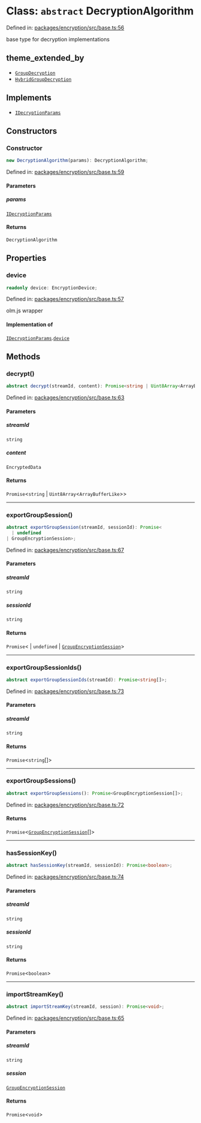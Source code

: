 # Class: `abstract` DecryptionAlgorithm

Defined in: [packages/encryption/src/base.ts:56](https://github.com/towns-protocol/towns/blob/0db1fd0ac7258e8db8cedfb6183e8eade8284fa1/packages/encryption/src/base.ts#L56)

base type for decryption implementations

## theme_extended_by

- [`GroupDecryption`](GroupDecryption.md)
- [`HybridGroupDecryption`](HybridGroupDecryption.md)

## Implements

- [`IDecryptionParams`](../interfaces/IDecryptionParams.md)

## Constructors

### Constructor

```ts
new DecryptionAlgorithm(params): DecryptionAlgorithm;
```

Defined in: [packages/encryption/src/base.ts:59](https://github.com/towns-protocol/towns/blob/0db1fd0ac7258e8db8cedfb6183e8eade8284fa1/packages/encryption/src/base.ts#L59)

#### Parameters

##### params

[`IDecryptionParams`](../interfaces/IDecryptionParams.md)

#### Returns

`DecryptionAlgorithm`

## Properties

### device

```ts
readonly device: EncryptionDevice;
```

Defined in: [packages/encryption/src/base.ts:57](https://github.com/towns-protocol/towns/blob/0db1fd0ac7258e8db8cedfb6183e8eade8284fa1/packages/encryption/src/base.ts#L57)

olm.js wrapper

#### Implementation of

[`IDecryptionParams`](../interfaces/IDecryptionParams.md).[`device`](../interfaces/IDecryptionParams.md#device)

## Methods

### decrypt()

```ts
abstract decrypt(streamId, content): Promise<string | Uint8Array<ArrayBufferLike>>;
```

Defined in: [packages/encryption/src/base.ts:63](https://github.com/towns-protocol/towns/blob/0db1fd0ac7258e8db8cedfb6183e8eade8284fa1/packages/encryption/src/base.ts#L63)

#### Parameters

##### streamId

`string`

##### content

`EncryptedData`

#### Returns

`Promise`\<`string` \| `Uint8Array`\<`ArrayBufferLike`\>\>

***

### exportGroupSession()

```ts
abstract exportGroupSession(streamId, sessionId): Promise<
  | undefined
| GroupEncryptionSession>;
```

Defined in: [packages/encryption/src/base.ts:67](https://github.com/towns-protocol/towns/blob/0db1fd0ac7258e8db8cedfb6183e8eade8284fa1/packages/encryption/src/base.ts#L67)

#### Parameters

##### streamId

`string`

##### sessionId

`string`

#### Returns

`Promise`\<
  \| `undefined`
  \| [`GroupEncryptionSession`](../interfaces/GroupEncryptionSession.md)\>

***

### exportGroupSessionIds()

```ts
abstract exportGroupSessionIds(streamId): Promise<string[]>;
```

Defined in: [packages/encryption/src/base.ts:73](https://github.com/towns-protocol/towns/blob/0db1fd0ac7258e8db8cedfb6183e8eade8284fa1/packages/encryption/src/base.ts#L73)

#### Parameters

##### streamId

`string`

#### Returns

`Promise`\<`string`[]\>

***

### exportGroupSessions()

```ts
abstract exportGroupSessions(): Promise<GroupEncryptionSession[]>;
```

Defined in: [packages/encryption/src/base.ts:72](https://github.com/towns-protocol/towns/blob/0db1fd0ac7258e8db8cedfb6183e8eade8284fa1/packages/encryption/src/base.ts#L72)

#### Returns

`Promise`\<[`GroupEncryptionSession`](../interfaces/GroupEncryptionSession.md)[]\>

***

### hasSessionKey()

```ts
abstract hasSessionKey(streamId, sessionId): Promise<boolean>;
```

Defined in: [packages/encryption/src/base.ts:74](https://github.com/towns-protocol/towns/blob/0db1fd0ac7258e8db8cedfb6183e8eade8284fa1/packages/encryption/src/base.ts#L74)

#### Parameters

##### streamId

`string`

##### sessionId

`string`

#### Returns

`Promise`\<`boolean`\>

***

### importStreamKey()

```ts
abstract importStreamKey(streamId, session): Promise<void>;
```

Defined in: [packages/encryption/src/base.ts:65](https://github.com/towns-protocol/towns/blob/0db1fd0ac7258e8db8cedfb6183e8eade8284fa1/packages/encryption/src/base.ts#L65)

#### Parameters

##### streamId

`string`

##### session

[`GroupEncryptionSession`](../interfaces/GroupEncryptionSession.md)

#### Returns

`Promise`\<`void`\>
